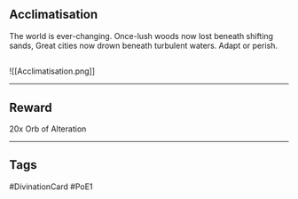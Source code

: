 ## Acclimatisation
The world is ever-changing.
Once-lush woods now lost beneath shifting sands,
Great cities now drown beneath turbulent waters.
Adapt or perish.
## 
![[Acclimatisation.png]]

---
## Reward
20x Orb of Alteration

---
## Tags
#DivinationCard
#PoE1